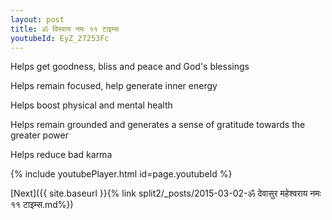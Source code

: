 ```yaml
---
layout: post
title: ॐ विस्वाय नमः ११ टाइम्स
youtubeId: EyZ_27253Fc
---
```

 
 
Helps get goodness, bliss and peace and God's blessings
 
Helps remain focused, help generate inner energy 
 
Helps boost physical and mental health 
 
Helps remain grounded and generates a sense of gratitude towards the greater power 
 
Helps reduce bad karma
 
 
 
 


{% include youtubePlayer.html id=page.youtubeId %}
 
[Next]({{ site.baseurl }}{% link  split2/_posts/2015-03-02-ॐ देवासुर महेश्वराय नमः ११ टाइम्स.md%})
 
